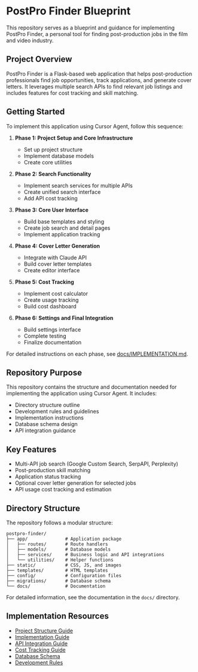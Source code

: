 # PostPro Finder Blueprint

This repository serves as a blueprint and guidance for implementing PostPro Finder, a personal tool for finding post-production jobs in the film and video industry.

## Project Overview

PostPro Finder is a Flask-based web application that helps post-production professionals find job opportunities, track applications, and generate cover letters. It leverages multiple search APIs to find relevant job listings and includes features for cost tracking and skill matching.

## Getting Started

To implement this application using Cursor Agent, follow this sequence:

1. **Phase 1: Project Setup and Core Infrastructure**
   - Set up project structure
   - Implement database models
   - Create core utilities

2. **Phase 2: Search Functionality**
   - Implement search services for multiple APIs
   - Create unified search interface
   - Add API cost tracking

3. **Phase 3: Core User Interface**
   - Build base templates and styling
   - Create job search and detail pages
   - Implement application tracking

4. **Phase 4: Cover Letter Generation**
   - Integrate with Claude API
   - Build cover letter templates
   - Create editor interface

5. **Phase 5: Cost Tracking**
   - Implement cost calculator
   - Create usage tracking
   - Build cost dashboard

6. **Phase 6: Settings and Final Integration**
   - Build settings interface
   - Complete testing
   - Finalize documentation

For detailed instructions on each phase, see [docs/IMPLEMENTATION.md](docs/IMPLEMENTATION.md).

## Repository Purpose

This repository contains the structure and documentation needed for implementing the application using Cursor Agent. It includes:

- Directory structure outline
- Development rules and guidelines
- Implementation instructions
- Database schema design
- API integration guidance

## Key Features

- Multi-API job search (Google Custom Search, SerpAPI, Perplexity)
- Post-production skill matching
- Application status tracking
- Optional cover letter generation for selected jobs
- API usage cost tracking and estimation

## Directory Structure

The repository follows a modular structure:

```
postpro-finder/
├── app/              # Application package
│   ├── routes/       # Route handlers
│   ├── models/       # Database models
│   ├── services/     # Business logic and API integrations
│   └── utilities/    # Helper functions
├── static/           # CSS, JS, and images
├── templates/        # HTML templates
├── config/           # Configuration files
├── migrations/       # Database schema
└── docs/             # Documentation
```

For detailed information, see the documentation in the `docs/` directory.

## Implementation Resources

- [Project Structure Guide](docs/STRUCTURE.md)
- [Implementation Guide](docs/IMPLEMENTATION.md)
- [API Integration Guide](docs/APIS.md)
- [Cost Tracking Guide](docs/COSTS.md)
- [Database Schema](migrations/schema.sql)
- [Development Rules](.cursor/rules.md)